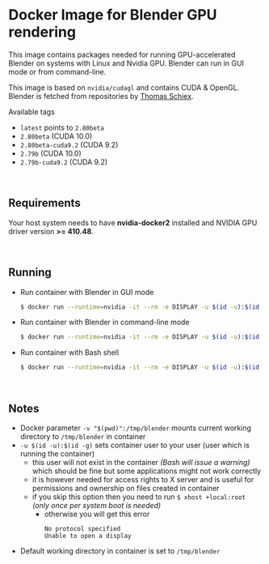 # Docker Image for Blender GPU rendering
This image contains packages needed for running GPU-accelerated Blender on systems with Linux and Nvidia GPU. Blender can run in GUI mode or from command-line.

This image is based on `nvidia/cudagl` and contains CUDA & OpenGL. Blender is fetched from repositories by [Thomas Schiex](https://launchpad.net/~thomas-schiex).

Available tags
* `latest` points to `2.80beta`
* `2.80beta` (CUDA 10.0)
* `2.80beta-cuda9.2` (CUDA 9.2)
* `2.79b` (CUDA 10.0)
* `2.79b-cuda9.2` (CUDA 9.2)

<br>

## Requirements
Your host system needs to have **nvidia-docker2** installed and NVIDIA GPU driver version **>= 410.48**.

<br>

## Running
* Run container with Blender in GUI mode
    ```bash
    $ docker run --runtime=nvidia -it --rm -e DISPLAY -u $(id -u):$(id -g) -v /tmp/.X11-unix:/tmp/.X11-unix -v "$(pwd)":/tmp/blender jtomori/blender_gpu:latest
    ```
* Run container with Blender in command-line mode
    ```bash
    $ docker run --runtime=nvidia -it --rm -e DISPLAY -u $(id -u):$(id -g) -v /tmp/.X11-unix:/tmp/.X11-unix -v "$(pwd)":/tmp/blender jtomori/blender_gpu:latest blender -b project_file.blend # your parameters here
    ```
* Run container with Bash shell
    ```bash
    $ docker run --runtime=nvidia -it --rm -e DISPLAY -u $(id -u):$(id -g) -v /tmp/.X11-unix:/tmp/.X11-unix -v "$(pwd)":/tmp/blender jtomori/blender_gpu:latest bash
    ```

<br>

## Notes
* Docker parameter `-v "$(pwd)":/tmp/blender` mounts current working directory to `/tmp/blender` in container
* `-u $(id -u):$(id -g)` sets container user to your user (user which is running the container)
    * this user will not exist in the container *(Bash will issue a warning)* which should be fine but some applications might not work correctly
    * it is however needed for access rights to X server and is useful for permissions and ownership on files created in container
    * if you skip this option then you need to run `$ xhost +local:root` *(only once per system boot is needed)*
        * otherwise you will get this error
            ```
            No protocol specified
            Unable to open a display
            ```
* Default working directory in container is set to `/tmp/blender`